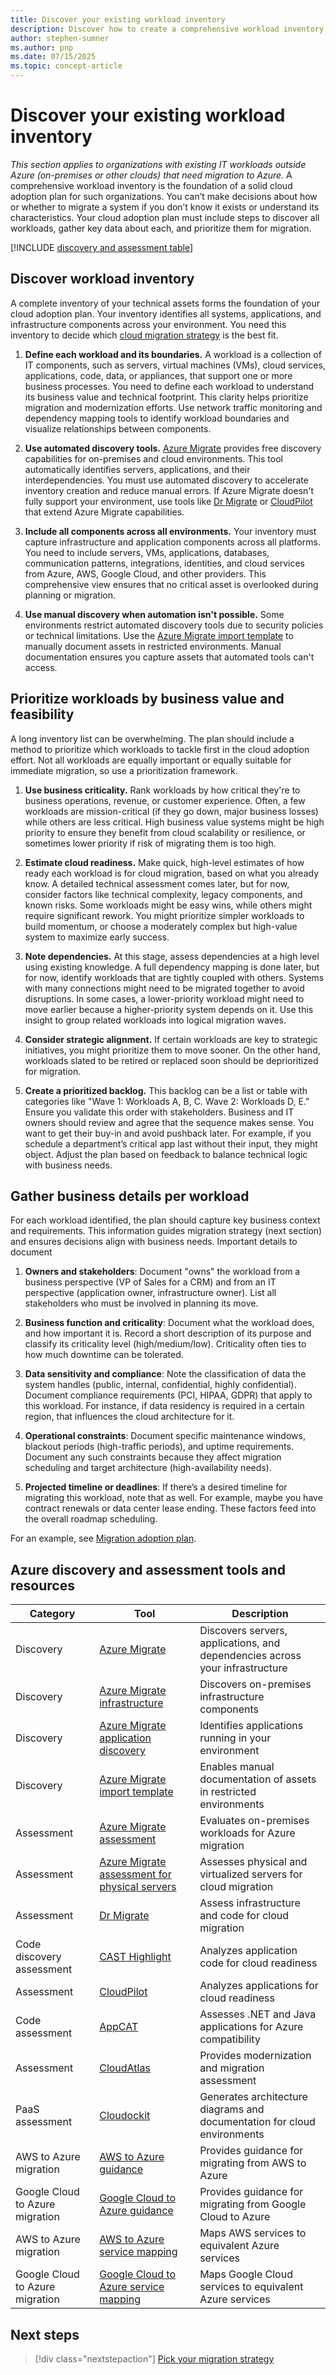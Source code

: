 ```yaml
---
title: Discover your existing workload inventory
description: Discover how to create a comprehensive workload inventory and prioritize assets for cloud migration. Learn to use Azure Migrate and other tools to assess your infrastructure, applications, and business requirements for successful Azure adoption.
author: stephen-sumner
ms.author: pnp
ms.date: 07/15/2025
ms.topic: concept-article
---
```


# Discover your existing workload inventory

*This section applies to organizations with existing IT workloads outside Azure (on-premises or other clouds) that need migration to Azure.* A comprehensive workload inventory is the foundation of a solid cloud adoption plan for such organizations. You can’t make decisions about how or whether to migrate a system if you don’t know it exists or understand its characteristics. Your cloud adoption plan must include steps to discover all workloads, gather key data about each, and prioritize them for migration.

[!INCLUDE [discovery and assessment table](./includes/discovery-assessment-table.md)]

## Discover workload inventory

A complete inventory of your technical assets forms the foundation of your cloud adoption plan. Your inventory identifies all systems, applications, and infrastructure components across your environment. You need this inventory to decide which [cloud migration strategy](./select-cloud-migration-strategy.md#select-the-right-migration-strategy) is the best fit.

1. **Define each workload and its boundaries.** A workload is a collection of IT components, such as servers, virtual machines (VMs), cloud services, applications, code, data, or appliances, that support one or more business processes. You need to define each workload to understand its business value and technical footprint. This clarity helps prioritize migration and modernization efforts. Use network traffic monitoring and dependency mapping tools to identify workload boundaries and visualize relationships between components.

2. **Use automated discovery tools.** [Azure Migrate](/azure/migrate/migrate-services-overview) provides free discovery capabilities for on-premises and cloud environments. This tool automatically identifies servers, applications, and their interdependencies. You must use automated discovery to accelerate inventory creation and reduce manual errors. If Azure Migrate doesn't fully support your environment, use tools like [Dr Migrate](https://azuremarketplace.microsoft.com/marketplace/consulting-services/lab3solutions.drmigrate-standard-cons-deployment) or [CloudPilot](https://appsource.microsoft.com/product/web-apps/cloudatlasinc.36d534d9-ab47-4cd8-93d3-2be7df682782) that extend Azure Migrate capabilities.

3. **Include all components across all environments.** Your inventory must capture infrastructure and application components across all platforms. You need to include servers, VMs, applications, databases, communication patterns, integrations, identities, and cloud services from Azure, AWS, Google Cloud, and other providers. This comprehensive view ensures that no critical asset is overlooked during planning or migration.

4. **Use manual discovery when automation isn't possible.** Some environments restrict automated discovery tools due to security policies or technical limitations. Use the [Azure Migrate import template](https://go.microsoft.com/fwlink/?linkid=2109031) to manually document assets in restricted environments. Manual documentation ensures you capture assets that automated tools can't access.

## Prioritize workloads by business value and feasibility

A long inventory list can be overwhelming. The plan should include a method to prioritize which workloads to tackle first in the cloud adoption effort. Not all workloads are equally important or equally suitable for immediate migration, so use a prioritization framework.

1. **Use business criticality.** Rank workloads by how critical they're to business operations, revenue, or customer experience. Often, a few workloads are mission-critical (if they go down, major business losses) while others are less critical. High business value systems might be high priority to ensure they benefit from cloud scalability or resilience, or sometimes lower priority if risk of migrating them is too high.

1. **Estimate cloud readiness.** Make quick, high-level estimates of how ready each workload is for cloud migration, based on what you already know. A detailed technical assessment comes later, but for now, consider factors like technical complexity, legacy components, and known risks. Some workloads might be easy wins, while others might require significant rework. You might prioritize simpler workloads to build momentum, or choose a moderately complex but high-value system to maximize early success.

1. **Note dependencies.** At this stage, assess dependencies at a high level using existing knowledge. A full dependency mapping is done later, but for now, identify workloads that are tightly coupled with others. Systems with many connections might need to be migrated together to avoid disruptions. In some cases, a lower-priority workload might need to move earlier because a higher-priority system depends on it. Use this insight to group related workloads into logical migration waves.

1. **Consider strategic alignment.** If certain workloads are key to strategic initiatives, you might prioritize them to move sooner. On the other hand, workloads slated to be retired or replaced soon should be deprioritized for migration.

1. **Create a prioritized backlog.**  This backlog can be a list or table with categories like "Wave 1: Workloads A, B, C. Wave 2: Workloads D, E." Ensure you validate this order with stakeholders. Business and IT owners should review and agree that the sequence makes sense. You want to get their buy-in and avoid pushback later. For example, if you schedule a department’s critical app last without their input, they might object. Adjust the plan based on feedback to balance technical logic with business needs.

## Gather business details per workload

For each workload identified, the plan should capture key business context and requirements. This information guides migration strategy (next section) and ensures decisions align with business needs. Important details to document

1. **Owners and stakeholders**: Document "owns" the workload from a business perspective (VP of Sales for a CRM) and from an IT perspective (application owner, infrastructure owner). List all stakeholders who must be involved in planning its move.

1. **Business function and criticality**: Document what the workload does, and how important it is. Record a short description of its purpose and classify its criticality level (high/medium/low). Criticality often ties to how much downtime can be tolerated.

1. **Data sensitivity and compliance**: Note the classification of data the system handles (public, internal, confidential, highly confidential). Document compliance requirements (PCI, HIPAA, GDPR) that apply to this workload. For instance, if data residency is required in a certain region, that influences the cloud architecture for it.

1. **Operational constraints**: Document specific maintenance windows, blackout periods (high-traffic periods), and uptime requirements. Document any such constraints because they affect migration scheduling and target architecture (high-availability needs).

1. **Projected timeline or deadlines**: If there’s a desired timeline for migrating this workload, note that as well. For example, maybe you have contract renewals or data center lease ending. These factors feed into the overall roadmap scheduling.

For an example, see [Migration adoption plan](./migration-adoption-plan.md#workload-business-details-for-migration).

## Azure discovery and assessment tools and resources

| Category | Tool | Description |
|----------|------|-------------|
| Discovery | [Azure Migrate](/azure/migrate/migrate-services-overview) | Discovers servers, applications, and dependencies across your infrastructure |
| Discovery | [Azure Migrate infrastructure](/azure/migrate/migrate-appliance) | Discovers on-premises infrastructure components |
| Discovery | [Azure Migrate application discovery](/azure/migrate/how-to-discover-applications) | Identifies applications running in your environment |
| Discovery | [Azure Migrate import template](https://go.microsoft.com/fwlink/?linkid=2109031) | Enables manual documentation of assets in restricted environments |
| Assessment | [Azure Migrate assessment](/azure/migrate/tutorial-discover-physical) | Evaluates on-premises workloads for Azure migration |
| Assessment | [Azure Migrate assessment for physical servers](/azure/migrate/tutorial-assess-physical) | Assesses physical and virtualized servers for cloud migration |
| Assessment | [Dr Migrate](https://azuremarketplace.microsoft.com/marketplace/consulting-services/lab3solutions.drmigrate-standard-cons-deployment) | Assess infrastructure and code for cloud migration |
| Code discovery assessment | [CAST Highlight](https://appsource.microsoft.com/product/web-apps/cast.cast_highlight?tab=Overview) | Analyzes application code for cloud readiness |
| Assessment | [CloudPilot](https://appsource.microsoft.com/product/web-apps/cloudatlasinc.36d534d9-ab47-4cd8-93d3-2be7df682782) | Analyzes applications for cloud readiness |
| Code assessment | [AppCAT](/azure/migrate/appcat/overview) | Assesses .NET and Java applications for Azure compatibility |
| Assessment | [CloudAtlas](https://appsource.microsoft.com/product/web-apps/unify-cloud-llc.cloudatlas_modernize_and_migrate?tab=Overview) | Provides modernization and migration assessment |
| PaaS assessment | [Cloudockit](https://azuremarketplace.microsoft.com/marketplace/apps/azure-dockit.cloudockit?tab=Overview) | Generates architecture diagrams and documentation for cloud environments |
| AWS to Azure migration | [AWS to Azure guidance](/azure/migration/migrate-from-aws) | Provides guidance for migrating from AWS to Azure |
| Google Cloud to Azure migration | [Google Cloud to Azure guidance](/azure/migration/migrate-from-google-cloud) | Provides guidance for migrating from Google Cloud to Azure |
| AWS to Azure migration | [AWS to Azure service mapping](/azure/architecture/aws-professional/#primary-topics) | Maps AWS services to equivalent Azure services |
| Google Cloud to Azure migration | [Google Cloud to Azure service mapping](/azure/architecture/gcp-professional/services) | Maps Google Cloud services to equivalent Azure services |

## Next steps

> [!div class="nextstepaction"]
> [Pick your migration strategy](./select-cloud-migration-strategy.md)
